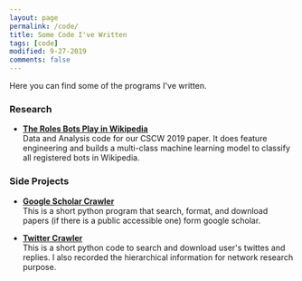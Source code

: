 ```yaml
---
layout: page
permalink: /code/
title: Some Code I've Written
tags: [code]
modified: 9-27-2019
comments: false
---
```



Here you can find some of the programs I've written.

### Research

* [**The Roles Bots Play in Wikipedia**](https://github.com/Nicozheng/Wikipedia_bots_taxonomy)<br>
Data and Analysis code for our CSCW 2019 paper. It does feature engineering and builds a multi-class machine learning model to classify all registered bots in Wikipedia.


### Side Projects

* [**Google Scholar Crawler**](https://github.com/Nicozheng/GoogleScholarCrawler)<br>
This is a short python program that search, format, and download papers (if there is a public accessible one) form google scholar.

* [**Twitter Crawler**](https://github.com/Nicozheng/twitter_crawler)<br>
This is a short python code to search and download user's twittes and replies. I also recorded the hierarchical information for network research purpose.
